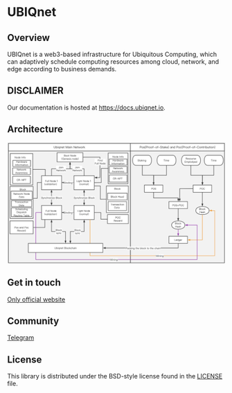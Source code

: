 # UBIQnet

## Overview
UBIQnet is a web3-based infrastructure for Ubiquitous Computing, which can adaptively schedule computing resources among cloud, network, and edge according to business demands.

## DISCLAIMER
Our documentation is hosted at https://docs.ubiqnet.io.

## Architecture
![alt text](https://github.com/ubiqnet/UBIQnet/blob/main/Architecture.jpg?raw=true)

## Get in touch
[Only official website](https://www.ubiqnet.io/)

## Community
[Telegram](https://t.me/UBIQdev)

## License

This library is distributed under the BSD-style license found in the [LICENSE](LICENSE) file.